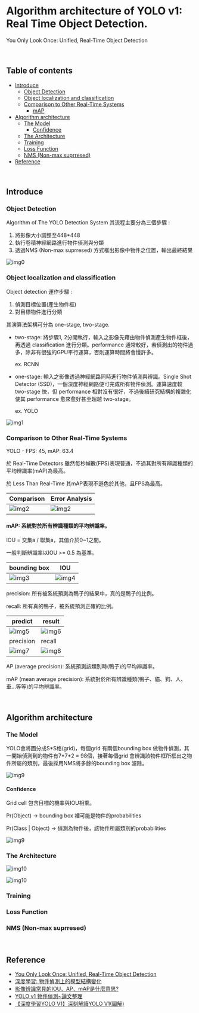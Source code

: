 # Algorithm architecture of YOLO v1: Real Time Object Detection.

You Only Look Once: Unified, Real-Time Object Detection

<br>

## Table of contents

* [Introduce](#introduce)
    * [Object Detection](#Object-Detection)
    * [Object localization and classification](#Object-localization-and-classification)
    * [Comparison to Other Real-Time Systems](#Comparison-to-Other-Real-Time-Systems)
        * [mAP](#mAP-系統對於所有辨識種類的平均辨識率)
* [Algorithm architecture](#Algorithm-architecture)
    * [The Model](#the-model)
        * [Confidence](#confidence)
    * [The Architecture](#The-Architecture)
    * [Training](#training)
    * [Loss Function](#loss-function)
    * [NMS (Non-max suprresed)](#NMS-Non-max-suprresed)
* [Reference](#reference)

<br>

## Introduce

### Object Detection

Algorithm of The YOLO Detection System 其流程主要分為三個步驟 :
1. 將影像大小調整至448*448
2. 執行卷積神經網路進行物件偵測與分類
3. 透過NMS (Non-max suprresed) 方式框出影像中物件之位置，輸出最終結果

![img0](./img/ObjectDetection.png)

### Object localization and classification

Object detection 運作步驟 :
1. 偵測目標位置(產生物件框)
2. 對目標物件進行分類

其演算法架構可分為 one-stage, two-stage.

* two-stage: 將步驟1, 2分開執行，輸入之影像先藉由物件偵測產生物件框後，再透過 classification 進行分類。performance 通常較好，若偵測出的物件過多，除非有很強的GPU平行運算，否則運算時間將會慢許多。

    ex. RCNN

* one-stage: 輸入之影像透過神經網路同時進行物件偵測與辨識。Single Shot Detector (SSD)，一個深度神經網路便可完成所有物件偵測。運算速度較 two-stage 快，但 performance 相對沒有很好，不過後續研究結構的複雜化使其 performance 愈來愈好甚至超越 two-stage。

    ex. YOLO

![img1](./img/stage.png)

### Comparison to Other Real-Time Systems

YOLO - FPS: 45, mAP: 63.4

於 Real-Time Detectors 雖然每秒幀數(FPS)表現普通，不過其對所有辨識種類的平均辨識率(mAP)為最高。

於 Less Than Real-Time 其mAP表現不遜色於其他，且FPS為最高。

| Comparison | Error Analysis |
|---|---|
| ![img2](./img/comparison.jpg) | ![img2](./img/ErrorAnalysis.jpg) |

#### mAP: 系統對於所有辨識種類的平均辨識率。

IOU = 交集a / 聯集a，其值介於0~1之間。

一般判斷辨識率以IOU >= 0.5 為基準。

| bounding box | IOU |
|---|---|
| ![img3](./img/bird.png) | ![img4](./img/IOU.png) |

precision: 所有被系統預測為鴨子的結果中，真的是鴨子的比例。

recall: 所有真的鴨子，被系統預測正確的比例。

| predict | result |
|---|---|
| ![img5](./img/predict.png) | ![img6](./img/result.png) |
| precision | recall |
| ![img7](./img/precision.png) | ![img8](./img/recall.png) |

AP (average precision): 系統預測該類別時(鴨子)的平均辨識率。

mAP (mean average precision): 系統對於所有辨識種類(鴨子、貓、狗、人、車...等等)的平均辨識率。

<br>

## Algorithm architecture

### The Model

YOLO會將圖分成S\*S格(grid)，每個grid 有兩個bounding box 做物件偵測，其一開始偵測到的物件有7\*7\*2 = 98個，接著每個grid 會辨識該物件框所框出之物件所屬的類別，最後採用NMS將多餘的bounding box 濾除。

![img9](./img/detections.png)

#### Confidence

Grid cell 包含目標的機率與IOU相乘。

Pr(Object) -> bounding box 裡可能是物件的probabilities

Pr(Class | Object) -> 偵測為物件後，該物件所屬類別的probabilities

![img9](./img/confidence.png)

### The Architecture

![img10](./img/model1.png)

![img10](./img/model2.png)

### Training

### Loss Function

### NMS (Non-max suprresed)

<br>

## Reference
* [You Only Look Once: Unified, Real-Time Object Detection](https://arxiv.org/pdf/1506.02640.pdf)
* [深度學習: 物件偵測上的模型結構變化](https://chih-sheng-huang821.medium.com/%E6%B7%B1%E5%BA%A6%E5%AD%B8%E7%BF%92-%E7%89%A9%E4%BB%B6%E5%81%B5%E6%B8%AC%E4%B8%8A%E7%9A%84%E6%A8%A1%E5%9E%8B%E7%B5%90%E6%A7%8B%E8%AE%8A%E5%8C%96-e23fd928ee59)
* [影像辨識常見的IOU、AP、mAP是什麼意思?](http://yy-programer.blogspot.com/2020/06/iouapmap.html)
* [YOLO v1 物件偵測~論文整理](https://medium.com/%E7%A8%8B%E5%BC%8F%E5%B7%A5%E4%BD%9C%E7%B4%A1/yolo-v1-%E7%89%A9%E4%BB%B6%E5%81%B5%E6%B8%AC-%E8%AB%96%E6%96%87%E6%95%B4%E7%90%86-935bfd51d5e0)
* [【深度學習YOLO V1】深刻解讀YOLO V1(圖解)](https://blog.csdn.net/c20081052/article/details/80236015)